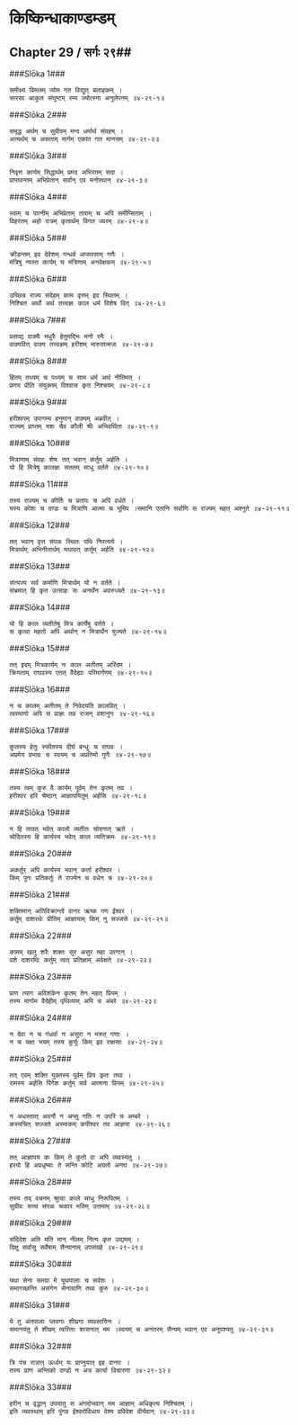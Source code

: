 किष्किन्धाकाण्डम्डम्
===============================


## Chapter 29  / सर्गः २९##


###Slōka 1###


    समीक्ष्य विमलम् व्योम गत विद्युत् बलाहकम् ।
    सारसा आकुल संघुष्टम् रम्य ज्योत्स्ना अनुलेपनम् ॥४-२९-१॥


###Slōka 2###


    समृद्ध अर्थम् च सुग्रीवम् मन्द धर्मार्थ संग्रहम् ।
    अत्यर्थम् च असताम् मार्गम् एकांत गत मानसम् ॥४-२९-२॥


###Slōka 3###


    निवृत्त कार्यम् सिद्धार्थम् प्रमद अभिरतम् सदा ।
    प्राप्तवन्तम् अभिप्रेतान् सर्वान् एव मनोरथान् ॥४-२९-३॥


###Slōka 4###


    स्वाम् च पात्नीम् अभिप्रेताम् ताराम् च अपि समीप्सिताम् ।
    विहरंतम् अहो रात्रम् कृतार्थम् विगत ज्वरम् ॥४-२९-४॥


###Slōka 5###


    क्रीडन्तम् इव देवेशम् गन्धर्व अप्सरसाम् गणैः ।
    मंत्रिषु न्यस्त कार्यम् च मंत्रिणाम् अनवेक्षकम् ॥४-२९-५॥


###Slōka 6###


    उच्छिन्न राज्य संदेहम् काम वृत्तम् इव स्थितम् ।
    निश्चित अर्थो अर्थ तत्त्वज्ञः काल धर्म विशेष वित् ॥४-२९-६॥


###Slōka 7###


    प्रसाद्य वाक्यैः मधुरैः हेतुमद्भिः मनो रमैः ।
    वाक्यवित् वाक्य तत्त्वज्ञम् हरीशम् मारुतात्मजः ॥४-२९-७॥


###Slōka 8###


    हितम् तथ्यम् च पथ्यम् च साम धर्म अर्थ नीतिमत् ।
    प्रणय प्रीति संयुक्तम् विश्वास कृत निश्चयम् ॥४-२९-८॥


###Slōka 9###


    हरीश्वरम् उपागम्य हनुमान् वाक्यम् अब्रवीत् ।
    राज्यम् प्राप्तम् यशः चैव कौली श्रीः अभिवर्थिता ॥४-२९-९॥


###Slōka 10###


    मित्राणाम् संग्रहः शेषः तत् भवान् कर्तुम् अर्हति ।
    यो हि मित्रेषु कालज्ञः सततम् साधु वर्तते ॥४-२९-१०॥


###Slōka 11###


    तस्य राज्यम् च कीर्तिः च प्रतापः च अपि वर्धते ।
    यस्य कोशः च दण्डः च मित्राणि आत्मा च भूमिप ।समानि एतानि सर्वाणि स राज्यम् महत् अश्नुते ॥४-२९-११॥


###Slōka 12###


    तत् भवान् वृत्त संपन्नः स्थितः पथि निरत्यये ।
    मित्रार्थम् अभिनीतार्थम् यथावत् कर्तुम् अर्हति ॥४-२९-१२॥


###Slōka 13###


    संत्यज्य सर्व कर्माणि मित्रार्थम् यो न वर्तते ।
    संभ्रमात् हि कृत उत्साहः सः अनर्थेन अवरुध्यते ॥४-२९-१३॥


###Slōka 14###


    यो हि काल व्यतीतेषु मित्र कार्येषु वर्तते ।
    स कृत्वा महतो अपि अर्थान् न मित्रार्थेन युज्यते ॥४-२९-१४॥


###Slōka 15###


    तत् इदम् मित्रकार्यम् नः काल अतीतम् अरिंदम ।
    क्रियताम् राघवस्य एतत् वैदेह्याः परिमार्गणम् ॥४-२९-१५॥


###Slōka 16###


    न च कालम् अतीतम् ते निवेदयति कालवित् ।
    त्वरमाणो अपि स प्राज्ञः तव राजन् वशानुगः ॥४-२९-१६॥


###Slōka 17###


    कुलस्य हेतुः स्फीतस्य दीर्घ बन्धुः च राघवः ।
    अप्रमेय प्रभावः च स्वयम् च अप्रतिमो गुणैः ॥४-२९-१७॥


###Slōka 18###


    तस्य त्वम् कुरु वै कार्यम् पूर्वम् तेन कृतम् तव ।
    हरीश्वर हरि श्रेष्ठान् आज्ञापयितुम् अर्हसि ॥४-२९-१८॥


###Slōka 19###


    न हि तावत् भवेत् कालो व्यतीतः चोदनात् ऋते ।
    चोदितस्य हि कार्यस्य भवेत् काल व्यतिक्रमः ॥४-२९-१९॥


###Slōka 20###


    अकर्तुर् अपि कार्यस्य भवान् कर्ता हरीश्वर ।
    किम् पुनः प्रतिकर्तुः ते राज्येन च वधेन च ॥४-२९-२०॥


###Slōka 21###


    शक्तिमान् अतिविक्रान्तो वानर ऋष्क गण ईश्वर ।
    कर्तुम् दाशरथेः प्रीतिम् आज्ञायाम् किम् नु सज्जसे ॥४-२९-२१॥


###Slōka 22###


    कामम् खलु शरैः शक्तः सुर असुर महा उरगान् ।
    वशे दाशरथिः कर्तुम् त्वत् प्रतिज्ञाम् अवेक्षते ॥४-२९-२२॥


###Slōka 23###


    प्राण त्याग अविशंकेन कृतम् तेन महत् प्रियम् ।
    तस्य मार्गाम वैदेहीम् पृथिव्याम् अपि च अंबरे ॥४-२९-२३॥


###Slōka 24###


    न देवा न च गंधर्वा न असुरा न मरुत् गणाः ।
    न च यक्षा भयम् तस्य कुर्युः किम् इव राक्षसाः ॥४-२९-२४॥


###Slōka 25###


    तत् एवम् शक्ति युक्तस्य पूर्वम् प्रिय कृतः तथा ।
    रामस्य अर्हसि पिंगेश कर्तुम् सर्व आत्मना प्रियम् ॥४-२९-२५॥


###Slōka 26###


    न अधस्तात् अवनौ न अप्सु गतिः न उपरि च अम्बरे ।
    कस्यचित् सज्जते अस्माकम् कपीश्वर तव आज्ञया ॥४-२९-२६॥


###Slōka 27###


    तत् आज्ञापय कः किम् ते कुतो वा अपि व्यवस्यतु ।
    हरयो हि अप्रधृष्याः ते सन्ति कोटि अग्रतो अनघ ॥४-२९-२७॥


###Slōka 28###


    तस्य तद् वचनम् श्रुत्वा काले साधु निरूपितम् ।
    सुग्रीवः सत्त्व संपन्नः चकार मतिम् उत्तमाम् ॥४-२९-२८॥


###Slōka 29###


    संदिदेश अति मति मान् नीलम् नित्य कृत उद्यमम् ।
    दिक्षु सर्वासु सर्वेषाम् सैन्यानाम् उपसंग्रहे ॥४-२९-२९॥


###Slōka 30###


    यथा सेना समग्रा मे यूथपालाः च सर्वशः ।
    समागच्छन्ति असंगेन सेनाग्राणि तथा कुरु ॥४-२९-३०॥


###Slōka 31###


    ये तु अंतपालाः प्लवगाः शीघ्रगा व्यवसायिनः ।
    समानयंतु ते शीघ्रम् त्वरिताः शासनात् मम ।स्वयम् च अनंतरम् सैन्यम् भवान् एव अनुपश्यतु ॥४-२९-३१॥


###Slōka 32###


    त्रि पंच रात्रात् ऊर्ध्वम् यः प्राप्नुयात् इह वानरः ।
    तस्य प्राण अन्तिको दण्डो न अत्र कार्या विचारणा ॥४-२९-३२॥


###Slōka 33###


    हरीन् च वृद्धान् उपयातु स अंगदोभवान् मम आज्ञाम् अधिकृत्य निश्चितम् ।
    इति व्यवस्थाम् हरि पुंगव ईश्वरोविधाय वेश्म प्रविवेश वीर्यवान् ॥४-२९-३३॥


